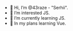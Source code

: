 - 👋 Hi, I’m @43raze - "Serhii".
- 👀 I’m interested JS.
- 📗 I’m currently learning JS.
- 📙 In my plans learning Vue.
